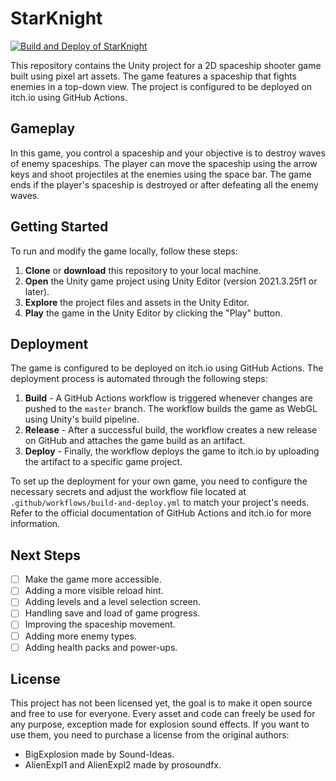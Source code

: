 # StarKnight

[![Build and Deploy of StarKnight](https://github.com/StampedeStudios/StartKnight/actions/workflows/build-and-deploy.yml/badge.svg)](https://github.com/StampedeStudios/StartKnight/actions/workflows/build-and-deploy.yml)


This repository contains the Unity project for a 2D spaceship shooter game built using pixel art assets. The game features a spaceship that fights enemies in a top-down view. The project is configured to be deployed on itch.io using GitHub Actions.

## Gameplay

In this game, you control a spaceship and your objective is to destroy waves of enemy spaceships. The player can move the spaceship using the arrow keys and shoot projectiles at the enemies using the space bar. The game ends if the player's spaceship is destroyed or after defeating all the enemy waves.

## Getting Started

To run and modify the game locally, follow these steps:

1. **Clone** or **download** this repository to your local machine.
2. **Open** the Unity game project using Unity Editor (version 2021.3.25f1 or later).
3. **Explore** the project files and assets in the Unity Editor.
4. **Play** the game in the Unity Editor by clicking the "Play" button.

## Deployment

The game is configured to be deployed on itch.io using GitHub Actions. The deployment process is automated through the following steps:

1. **Build** - A GitHub Actions workflow is triggered whenever changes are pushed to the `master` branch. The workflow builds the game as WebGL using Unity's build pipeline.
2. **Release** - After a successful build, the workflow creates a new release on GitHub and attaches the game build as an artifact.
3. **Deploy** - Finally, the workflow deploys the game to itch.io by uploading the artifact to a specific game project.

To set up the deployment for your own game, you need to configure the necessary secrets and adjust the workflow file located at `.github/workflows/build-and-deploy.yml` to match your project's needs. Refer to the official documentation of GitHub Actions and itch.io for more information.

## Next Steps
- [ ] Make the game more accessible.
- [ ] Adding a more visible reload hint.
- [ ] Adding levels and a level selection screen.
- [ ] Handling save and load of game progress.
- [ ] Improving the spaceship movement.
- [ ] Adding more enemy types.
- [ ] Adding health packs and power-ups.

## License
This project has not been licensed yet, the goal is to make it open source and free to use for everyone. Every asset and code can freely be used for any purpose, exception made for explosion sound effects. If you want to use them, you need to purchase a license from the original authors:

- BigExplosion made by Sound-Ideas.
- AlienExpl1 and AlienExpl2 made by prosoundfx.
